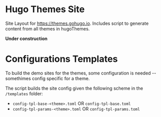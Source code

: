 # Hugo Themes Site

Site Layout for https://themes.gohugo.io. Includes script to generate content from all themes in hugoThemes.

**Under construction**


# Configurations Templates

To build the demo sites for the themes, some configuration is needed -- somethimes config specific for a theme.

The script builds the site config given the following scheme in the `/templates` folder:

* `config-tpl-base-<theme>.toml` OR `config-tpl-base.toml`
* `config-tpl-params-<theme>.toml` OR `config-tpl-params.toml`
